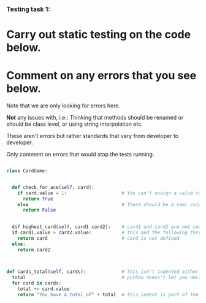 ### Testing task 1:

# Carry out static testing on the code below.
# Comment on any errors that you see below.

Note that we are only looking for errors here.

**Not** any issues with, i.e.: 
Thinking that methods should be renamed or should be class level, or using string interpolation etc. 

These aren't errors but rather standards that vary from developer to developer. 

Only comment on errors that would stop the tests running.

```python

class CardGame:


  def check_for_ace(self, card):
    if card.value = 1:                    # You can't assign a value to a variable in an if statement. This needs an extra =
      return True
    else                                  # There should be a semi colon after else
      return False
   

  dif highest_card(self, card1 card2):    # card1 and card2 are not comma seperated, def is also spelled incorrectly
  if card1.value > card2.value:           # this and the following three lines are missing one indentation level
    return card                           # card is not defined
  else:
    return card2
  


def cards_total(self, cards):             # this isn't indented either. This would not be included in the CardGame class but is instead floating around on it's own
  total                                   # python doesn't let you declare a variable without giving it a value
  for card in cards:                      
    total += card.value
    return "You have a total of" + total  # this indent is part of the for loop so the loop will only run once. You also can't add an int to a str.
  
```
